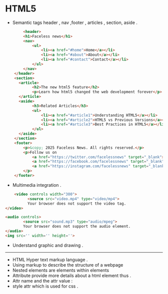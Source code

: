 # HTML5
- Semantic tags header , nav ,footer , articles , section, aside .
```html
        <header>
        <h1>Faceless news</h1>
        <nav>
            <ul>
                <li><a href="#home">Home</a></li>
                <li><a href="#about">About</a></li>
                <li><a href="#contact">Contact</a></li>
            </ul>
        </nav>
    </header>
    <section>
      <article>
            <h2>The new html5 feature</h2>
            <p>Learn how html5 changed the web development forever</p>
      </article>
      <aside>
            <h3>Related Articles</h3>
            <ul>
                <li><a href="#article1">Understanding HTML5</a></li>
                <li><a href="#article2">HTML5 vs Previous Versions</a></li>
                <li><a href="#article3">Best Practices in HTML5</a></li>
            </ul>
      </aside>
    </section>
    <footer>
        <p>&copy; 2025 Faceless News. All rights reserved.</p>
        <p>Follow us on 
            <a href="https://twitter.com/facelessnews" target="_blank">Twitter</a>, 
            <a href="https://facebook.com/facelessnews" target="_blank">Facebook</a>, 
            <a href="https://instagram.com/facelessnews" target="_blank">Instagram</a>.
        </p>      
    </footer>
```
- Multimedia integration .
```html
    <video controls width="300">
          <source src="video.mp4" type="video/mp4">
          Your browser does not support the video tag.
</video>

<audio controls>
        <source src="sound.mp3" type="audio/mpeg">
        Your browser does not support the audio element.
</audio>
<img src='' width='' height=''>
```
- Understand graphic and drawing .
___
- HTML Hyper text markup language .
- Using markup to describe the structure of a webpage 
- Nested elements are elements within elements 
- Attribute provide more details about a html element thus . 
- Attr name and the attr value : 
- style attr which is used for css .
